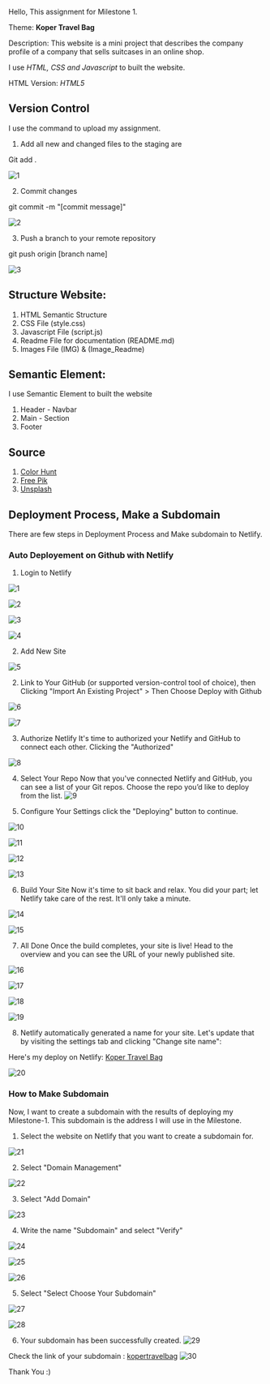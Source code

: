 Hello, This assignment for Milestone 1.

Theme: **Koper Travel Bag**

Description: This website is a mini project that describes the company profile of a company that sells suitcases in an online shop.

I use _HTML, CSS and Javascript_ to built the website.

HTML Version: _HTML5_

## Version Control
I use the command to upload my assignment.
1. Add all new and changed files to the staging are

Git add .

![1](/Image_Readme/gitadd.png)

2. Commit changes

git commit -m "[commit message]"

![2](/Image_Readme/gitcommit.png)

3. Push a branch to your remote repository

git push origin [branch name]

![3](/Image_Readme/gitpush.png)

## Structure Website:

1. HTML Semantic Structure
2. CSS File (style.css)
3. Javascript File (script.js)
4. Readme File for documentation (README.md)
5. Images File (IMG) & (Image_Readme)

## Semantic Element:

I use Semantic Element to built the website
1. Header - Navbar
2. Main - Section
3. Footer

## Source

1. [Color Hunt](https://colorhunt.co/)
2. [Free Pik](https://www.freepik.com)
3. [Unsplash](https://unsplash.com/)


## Deployment Process, Make a Subdomain

There are few steps in Deployment Process and Make subdomain to Netlify.


### Auto Deployement on Github with Netlify

1. Login to Netlify

![1](/Image_Readme/1.png)

![2](/Image_Readme/2.png)

![3](/Image_Readme/3.png)

![4](/Image_Readme/4.png)


2. Add New Site

![5](/Image_Readme/5.png)

2. Link to Your GitHub (or supported version-control tool of choice), then Clicking "Import An Existing Project" > Then Choose Deploy with Github

![6](/Image_Readme/6.png)

![7](/Image_Readme/7.png)

3. Authorize Netlify It's time to authorized your Netlify and GitHub to connect each other. Clicking the "Authorized"

![8](/Image_Readme/8.png)

4. Select Your Repo Now that you've connected Netlify and GitHub, you can see a list of your Git repos. Choose the repo you’d like to deploy from the list.
![9](/Image_Readme/9.png)

5. Configure Your Settings click the "Deploying" button to continue.

![10](/Image_Readme/10.png)

![11](/Image_Readme/11.png)

![12](/Image_Readme/12.png)

![13](/Image_Readme/13.png)

6. Build Your Site Now it's time to sit back and relax. You did your part; let Netlify take care of the rest. It'll only take a minute.

![14](/Image_Readme/14.png)

![15](/Image_Readme/15.png)

7. All Done Once the build completes, your site is live! Head to the overview and you can see the URL of your newly published site.

![16](/Image_Readme/16.png)

![17](/Image_Readme/17.png)

![18](/Image_Readme/18.png)

![19](/Image_Readme/19.png)

8. Netlify automatically generated a name for your site. Let's update that by visiting the settings tab and clicking "Change site name":

Here's my deploy on Netlify:
[Koper Travel Bag](https://kopertravelbag.netlify.app//)

![20](/Image_Readme/20.png)

### How to Make Subdomain

Now, I want to create a subdomain with the results of deploying my Milestone-1. This subdomain is the address I will use in the Milestone.

1. Select the website on Netlify that you want to create a subdomain for.

![21](/Image_Readme/21.png)


2. Select "Domain Management"

![22](/Image_Readme/22.png)

3. Select "Add Domain"

![23](/Image_Readme/23.png)

4. Write the name "Subdomain" and select "Verify"

![24](/Image_Readme/24.png)

![25](/Image_Readme/25.png)

![26](/Image_Readme/26.png)

5. Select "Select Choose Your Subdomain"

![27](/Image_Readme/27.png)

![28](/Image_Readme/28.png)

6. Your subdomain has been successfully created.
![29](/Image_Readme/29.png)

Check the link of your subdomain : [kopertravelbag](http://kopertravelbag.noviairawati.site/)
![30](/Image_Readme/30.png)

Thank You :)